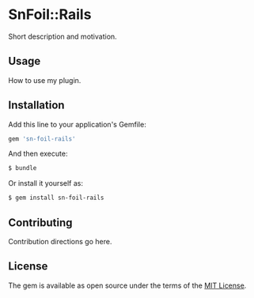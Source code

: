 # SnFoil::Rails
Short description and motivation.

## Usage
How to use my plugin.

## Installation
Add this line to your application's Gemfile:

```ruby
gem 'sn-foil-rails'
```

And then execute:
```bash
$ bundle
```

Or install it yourself as:
```bash
$ gem install sn-foil-rails
```

## Contributing
Contribution directions go here.

## License
The gem is available as open source under the terms of the [MIT License](https://opensource.org/licenses/MIT).
